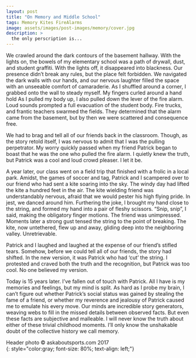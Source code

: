 ```yaml
---
layout: post
title: "On Memory and Middle School"
tags: Memory Kites FireAlarms 
image: assets/images/post-images/memory/cover.jpg
description: >
  the only perscription is...
---
```

We crawled around the dark contours of the basement hallway. With the lights on, the bowels of my elementary school was a path of drywall, dust, and student graffiti. With the lights off, it disappeared into blackness. Our presence didn’t break any rules, but the place felt forbidden. We navigated the dark walls with our hands, and our nervous laughter filled the space with an unseeable comfort of camaraderie. As I shuffled around a corner, I grabbed onto the wall to steady myself. My fingers curled around a hand hold As I pulled my body up, I also pulled down the lever of the fire alarm. Loud sounds prompted a full evacuation of the student body. Fire trucks, and frantic teachers swarmed the fields. They determined that the alarm came from the basement, but by then we were scattered and consequence free. 

We had to brag and tell all of our friends back in the classroom. Though, as the story retold itself, I was nervous to admit that I was the pulling perpetrator. My worry quickly passed when my friend Patrick began to boast that he was the one who pulled the fire alarm. I quietly knew the truth, but Patrick was a cool and loud crowd pleaser. I let it be. 

A year later, our class went on a field trip that finished with a frolic in a local park. Amidst, the games of soccer and tag, Patrick and I scampered over to our friend who had sent a kite soaring into the sky. The windy day had lifted the kite a hundred feet in the air. The kite wielding friend was understandably nervous, afraid that we would pester his high flying pride. In jest, we danced around him. Furthering the joke, I brought my hand close to the string, and formed my hand into a pair of fleshy scissors. “Snip, snip”, I said, making the obligatory finger motions. The friend was unimpressed. Moments later a strong gust tensed the string to the point of breaking. The kite, now untethered, flew up and away, gliding deep into the neighboring valley. Unretrievable. 

Patrick and I laughed and laughed at the expense of our friend’s stifled tears. Somehow, before we could tell all of our friends, the story had shifted. In the new version, it was Patrick who had ‘cut’ the string. I protested and craved both the truth and the recognition, but Patrick was too cool. No one believed my version. 

Today is 15 years later. I’ve fallen out of touch with Patrick. All I have is my memories and feelings, but my mind is split. As hard as I probe my brain, I can’t figure out whether Patrick’s social status was gained by stealing the fame of a friend, or whether my reverence and jealousy of Patrick caused me to emulate his every move. 
Our minds are incredible story generators, weaving webs to fill in the missed details between observed facts. But even these facts are subjective and malleable. I will never know the truth about either of these trivial childhood moments. I’ll only know the unshakable doubt of the collective history we call memory. 

Header photo &copy; askaboutsports.com 2017<br>
{: style="color:gray; font-size: 80%; text-align: left;"}